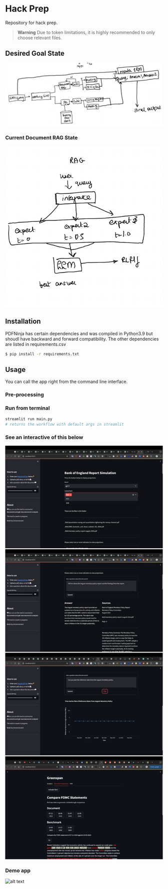 # Hack Prep

Repository for hack prep.


> **Warning**
> Due to token limitations, it is highly recommended to only choose relevant files.


## Desired Goal State
![GoalState.png](assets%2FGoalState.png)

### Current Document RAG State
![RAG Goal State.png](assets%2FRAG%20Goal%20State.png)

## Installation

PDFNinja has certain dependencies and was compiled in Python3.9 but shoudl have backward and forward compatibility. The other dependencies are listed in requirements.csv
```bash
$ pip install -r requirements.txt
```

## Usage
You can call the app right from the command line interface. 

### Pre-processing

[//]: # (1. Obtain an API key from OpenAI.)

[//]: # (2. Store it as a string in a .txt file)

[//]: # (3. This is parsed to the program using the --apikey_filepath argument.)

[//]: # (4. Have the folder where you want to search for pdf documents as a directory path as well. This will be parsed to the program using --documents_path argument.)

### Run from terminal

```bash
streamlit run main.py
# returns the workflow with default args in streamlit
```

### See an interactive of this below
![alt text](assets/SS_1.png)
![alt text](assets/SS_2.png)
![plot_output.png](assets%2Fplot_output.png)
![doccomparison.png](assets%2Fdoccomparison.png)

### Demo app
![alt text](assets/streamlit-main-2024-11-04-15-11-02_light.gif)

